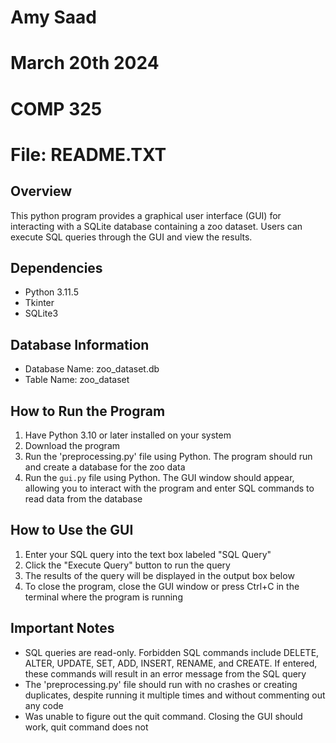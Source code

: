 # Amy Saad
# March 20th 2024
# COMP 325
# File: README.TXT 

## Overview
This python program provides a graphical user interface (GUI) for interacting with a SQLite database containing a zoo dataset. Users can execute SQL queries through the GUI and view the results.

## Dependencies
- Python 3.11.5
- Tkinter 
- SQLite3

## Database Information
- Database Name: zoo_dataset.db
- Table Name: zoo_dataset

## How to Run the Program
1. Have Python 3.10 or later installed on your system
2. Download the program
3. Run the 'preprocessing.py' file using Python. The program should run and create a database for the zoo data
3. Run the `gui.py` file using Python. The GUI window should appear, allowing you to interact with the program and enter SQL commands to read data from the database


## How to Use the GUI
1. Enter your SQL query into the text box labeled "SQL Query"
2. Click the "Execute Query" button to run the query
3. The results of the query will be displayed in the output box below
4. To close the program, close the GUI window or press Ctrl+C in the terminal where the program is running

## Important Notes
- SQL queries are read-only. Forbidden SQL commands include DELETE, ALTER, UPDATE, SET, ADD, INSERT, RENAME, and CREATE. If entered, these commands will result in an error message from the SQL query
- The 'preprocessing.py' file should run with no crashes or creating duplicates, despite running it multiple times and without commenting out any code
- Was unable to figure out the quit command. Closing the GUI should work, quit command does not

